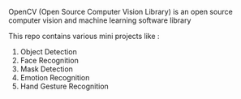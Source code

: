 OpenCV (Open Source Computer Vision Library) is an open source computer vision and machine learning software library

This repo contains various mini projects like :
1) Object Detection
2) Face Recognition
3) Mask Detection
4) Emotion Recognition
5) Hand Gesture Recognition
